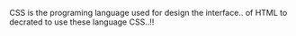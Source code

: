 CSS is the programing language used for design the interface.. of HTML to decrated to use these language CSS..!!
